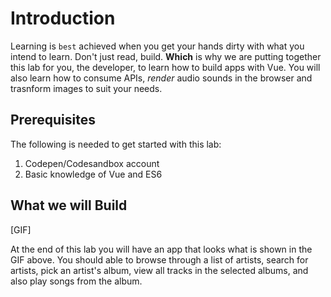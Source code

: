# Introduction

Learning is `best` achieved when you get your hands dirty with what you intend to learn. Don't just read, build. **Which** is why we are putting together this lab for you, the developer, to learn how to build apps with Vue. You will also learn how to consume APIs, _render_ audio sounds in the browser and trasnform images to suit your needs.

## Prerequisites

The following is needed to get started with this lab:

1. Codepen/Codesandbox account
2. Basic knowledge of Vue and ES6

## What we will Build

[GIF]

At the end of this lab you will have an app that looks what is shown in the GIF above. You should able to browse through a list of artists, search for artists, pick an artist's album, view all tracks in the selected albums, and also play songs from the album.